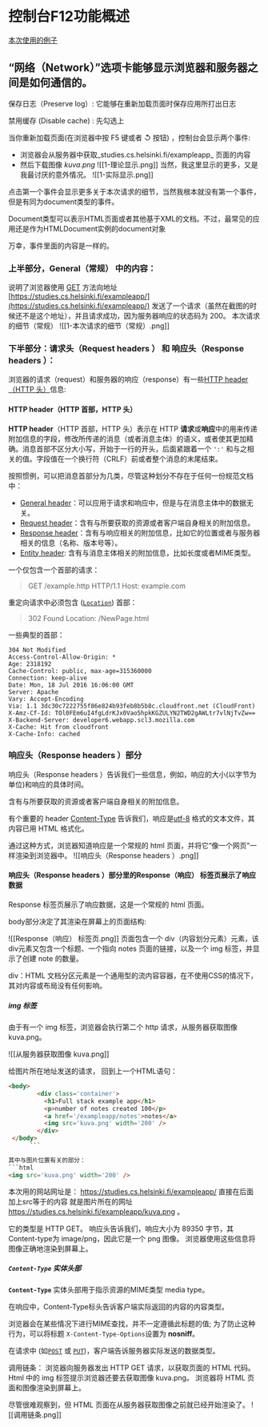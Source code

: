 # 控制台F12功能概述
[本次使用的例子](https://studies.cs.helsinki.fi/exampleapp/)


 ## “网络（Network）”选项卡能够显示浏览器和服务器之间是如何通信的。
 
保存日志（Preserve log）: 它能够在重新加载页面时保存应用所打出日志

禁用缓存  (Disable cache) : 先勾选上


当你重新加载页面(在浏览器中按 F5 键或者 ↺ 按钮) ，控制台会显示两个事件:

-   浏览器会从服务器中获取_studies.cs.helsinki.fi/exampleapp_ 页面的内容
-   然后下载图像 _kuva.png_
![[1-理论显示.png]]
当然，我这里显示的更多，又是我最讨厌的意外情况。
![[1-实际显示.png]]

点击第一个事件会显示更多关于本次请求的细节，当然我根本就没有第一个事件，但是有同为document类型的事件。

Document类型可以表示HTML页面或者其他基于XML的文档。不过，最常见的应用还是作为HTMLDocument实例的document对象

万幸，事件里面的内容是一样的。

### 上半部分，General（常规） 中的内容：

说明了浏览器使用 [GET](https://developer.mozilla.org/en-US/docs/Web/HTTP/Methods/GET) 方法向地址 [https://studies.cs.helsinki.fi/exampleapp/](https://studies.cs.helsinki.fi/exampleapp/) 发送了一个请求（虽然在截图的时候还不是这个地址），并且请求成功，因为服务器响应的状态码为 200。
本次请求的细节（常规）
![[1-本次请求的细节（常规）.png]]
### 下半部分：请求头（Request headers ） 和 响应头（Response headers ）：
浏览器的请求（request）和服务器的响应（response）有一些[HTTP header（HTTP 头）](https://developer.mozilla.org/zh-CN/docs/Glossary/HTTP_header)信息:

#### HTTP header（HTTP 首部，HTTP 头）

**HTTP header**（HTTP 首部，HTTP 头）表示在 HTTP **请求**或**响应**中的用来传递附加信息的字段，修改所传递的消息（或者消息主体）的语义，或者使其更加精确。消息首部不区分大小写，开始于一行的开头，后面紧跟着一个 `':'` 和与之相关的值。字段值在一个换行符（CRLF）前或者整个消息的末尾结束。

按照惯例，可以把消息首部分为几类，尽管这种划分不存在于任何一份规范文档中：

-   [General header](https://developer.mozilla.org/zh-CN/docs/Glossary/General_header)：可以应用于请求和响应中，但是与在消息主体中的数据无关。
-   [Request header](https://developer.mozilla.org/zh-CN/docs/Glossary/Request_header)：含有与所要获取的资源或者客户端自身相关的附加信息。
-   [Response header](https://developer.mozilla.org/zh-CN/docs/Glossary/Response_header)：含有与响应相关的附加信息，比如它的位置或者与服务器相关的信息（名称、版本号等）。
-   [Entity header](https://developer.mozilla.org/zh-CN/docs/Glossary/Entity_header): 含有与消息主体相关的附加信息，比如长度或者MIME类型。

一个仅包含一个首部的请求：

>GET /example.http HTTP/1.1
Host: example.com

重定向请求中必须包含 ([`Location`](https://developer.mozilla.org/zh-CN/docs/Web/HTTP/Headers/Location)) 首部：

>302 Found
Location: /NewPage.html

一些典型的首部：
```eg
304 Not Modified
Access-Control-Allow-Origin: *
Age: 2318192
Cache-Control: public, max-age=315360000
Connection: keep-alive
Date: Mon, 18 Jul 2016 16:06:00 GMT
Server: Apache
Vary: Accept-Encoding
Via: 1.1 3dc30c7222755f86e824b93feb8b5b8c.cloudfront.net (CloudFront)
X-Amz-Cf-Id: TOl0FEm6uI4fgLdrKJx0Vao5hpkKGZULYN2TWD2gAWLtr7vlNjTvZw==
X-Backend-Server: developer6.webapp.scl3.mozilla.com
X-Cache: Hit from cloudfront
X-Cache-Info: cached
```


### 响应头（Response headers ）部分
响应头（Response headers ）告诉我们一些信息，例如，响应的大小(以字节为单位)和响应的具体时间。 

含有与所要获取的资源或者客户端自身相关的附加信息。

有个重要的 header [Content-Type](https://developer.mozilla.org/en-US/docs/Web/HTTP/Headers/Content-Type) 告诉我们，响应是[utf-8](https://en.wikipedia.org/wiki/UTF-8) 格式的文本文件，其内容已用 HTML 格式化。 

通过这种方式，浏览器知道响应是一个常规的 html 页面，并将它“像一个网页”一样渲染到浏览器中。
![[响应头（Response headers ）.png]]

#### 响应头（Response headers ）部分里的Response（响应） 标签页展示了响应数据
Response 标签页展示了响应数据，这是一个常规的 html 页面。

body部分决定了其渲染在屏幕上的页面结构:

![[Response（响应） 标签页.png]]
页面包含一个 div（内容划分元素）元素，该div元素又包含一个标题、一个指向 notes 页面的链接，以及一个 img 标签，并显示了创建 note 的数量。

div：HTML 文档分区元素是一个通用型的流内容容器，在不使用CSS的情况下，其对内容或布局没有任何影响。

##### img 标签

由于有一个 img 标签，浏览器会执行第二个 http 请求，从服务器获取图像 kuva.png。

![[从服务器获取图像 kuva.png]]

给图片所在地址发送的请求，
回到上一个HTML语句：
```html
<body>
        <div class='container'>
          <h1>Full stack example app</h1>
          <p>number of notes created 100</p>
          <a href='/exampleapp/notes'>notes</a>
          <img src='kuva.png' width='200' />
        </div>
 </body>
      ```

其中与图片位置有关的部分：
```html
<img src='kuva.png' width='200' />
```
本次用的网站网址是：
https://studies.cs.helsinki.fi/exampleapp/
直接在后面加上src等于的内容
就是图片所在的网址
https://studies.cs.helsinki.fi/exampleapp/kuva.png
。

它的类型是 HTTP GET。 响应头告诉我们，响应大小为 89350 字节，其Content-type为 image/png，因此它是一个 png 图像。 浏览器使用这些信息将图像正确地渲染到屏幕上。

#####  **`Content-Type`** 实体头部

**`Content-Type`** 实体头部用于指示资源的MIME类型 media type。

在响应中，Content-Type标头告诉客户端实际返回的内容的内容类型。

浏览器会在某些情况下进行MIME查找，并不一定遵循此标题的值; 为了防止这种行为，可以将标题 `X-Content-Type-Options`设置为 **nosniff**。

在请求中 (如[`POST`](https://developer.mozilla.org/zh-CN/docs/Web/HTTP/Methods/POST) 或 [`PUT`](https://developer.mozilla.org/zh-CN/docs/Web/HTTP/Methods/PUT))，客户端告诉服务器实际发送的数据类型。

调用链条：
浏览器向服务器发出 HTTP GET 请求，以获取页面的 HTML 代码。 Html 中的 img 标签提示浏览器还要去获取图像 kuva.png。 浏览器将 HTML 页面和图像渲染到屏幕上。

尽管很难观察到，但 HTML 页面在从服务器获取图像之前就已经开始渲染了。
![[调用链条.png]]


